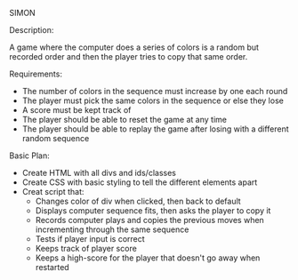 SIMON

Description:

A game where the computer does a series of colors is a random but recorded order and then the player tries to copy that same order.

Requirements:

- The number of colors in the sequence must increase by one each round
- The player must pick the same colors in the sequence or else they lose
- A score must be kept track of
- The player should be able to reset the game at any time
- The player should be able to replay the game after losing with a different random sequence

Basic Plan: 

- Create HTML with all divs and ids/classes
- Create CSS with basic styling to tell the different elements apart
- Creat script that:
    - Changes color of div when clicked, then back to default
    - Displays computer sequence fits, then asks the player to copy it
    - Records computer plays and copies the previous moves when incrementing through the same sequence
    - Tests if player input is correct
    - Keeps track of player score
    - Keeps a high-score for the player that doesn't go away when restarted